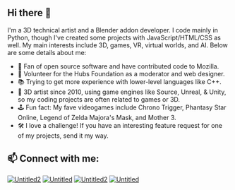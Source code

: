 ## Hi there 👋

I'm a 3D technical artist and a Blender addon developer. I code mainly in Python, though I've created some projects with JavaScript/HTML/CSS as well. My main interests include 3D, games, VR, virtual worlds, and AI. Below are some details about me:

- 🔭 Fan of open source software and have contributed code to Mozilla.
- 🤝 Volunteer for the Hubs Foundation as a moderator and web designer.
- 📚 Trying to get more experience with lower-level languages like C++.
- 🪩 3D artist since 2010, using game engines like Source, Unreal, & Unity, so my coding projects are often related to games or 3D.
- 🕹️ Fun fact: My fave videogames include Chrono Trigger, Phantasy Star Online, Legend of Zelda Majora's Mask, and Mother 3.
- 🛠️ I love a challenge! If you have an interesting feature request for one of my projects, send it my way.

## 📫 Connect with me:
<a href="https://www.youtube.com/@theanine3D">![Untitled2](https://github.com/user-attachments/assets/6206bc88-c764-47f4-a6ac-8c236e1824fb)</a>
<a href="https://bsky.app/profile/theanine3d.bsky.social">![Untitled](https://github.com/user-attachments/assets/5b0e9123-788d-49ef-a29e-d44cb985cd87)</a>
<a href="https://www.theanine3d.com/">![Untitled2](https://github.com/user-attachments/assets/a3d964fe-7bef-4d5f-b98d-c744cb1cfb9d)</a>
<a href="https://discord.gg/43ggeGC8A8">![Untitled](https://github.com/user-attachments/assets/83fd4047-3d7d-4ffd-814f-244152e969d3)</a>
